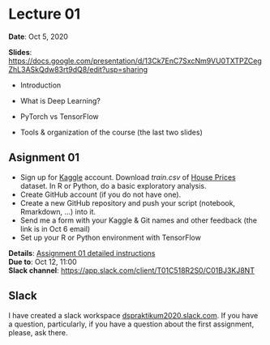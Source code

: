 # Lecture 01

**Date**: Oct 5, 2020

**Slides**: https://docs.google.com/presentation/d/13Ck7EnC7SxcNm9VU0TXTPZCegZhL3ASkQdw83rt9dQ8/edit?usp=sharing

* Introduction
* What is Deep Learning?
* PyTorch vs TensorFlow

* Tools & organization of the course (the last two slides)

## Asignment 01

* Sign up for [Kaggle](https://www.kaggle.com/) account. Download *train.csv* of [House Prices](https://www.kaggle.com/c/house-prices-advanced-regression-techniques/data) dataset. In R or Python, do a basic exploratory analysis.  
* Create GitHub account (if you do not have one).
* Create a new GitHub repository and push your script (notebook, Rmarkdown, ...) into it.
* Send me a form with your Kaggle & Git names and other feedback (the link is in Oct 6 email)
* Set up your R or Python environment with TensorFlow

**Details**: [Assignment 01 detailed instructions](assignment01.md)  
**Due to**: Oct 12, 11:00  
**Slack channel**: https://app.slack.com/client/T01C518R2S0/C01BJ3KJ8NT

## Slack

I have created a slack workspace [dspraktikum2020.slack.com](http://dspraktikum2020.slack.com/). If you have a question, particularly, if you have a question about the first assignment, please, ask there.
